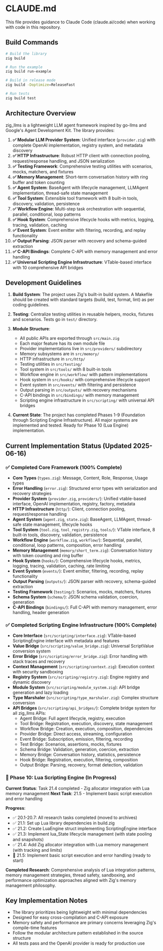 # CLAUDE.md

This file provides guidance to Claude Code (claude.ai/code) when working with code in this repository.

## Build Commands

```bash
# Build the library
zig build

# Run the example
zig build run-example

# Build in release mode
zig build -Doptimize=ReleaseFast

# Run tests
zig build test
```

## Architecture Overview

zig_llms is a lightweight LLM agent framework inspired by go-llms and Google's Agent Development Kit. The library provides:

1. **✅ Modular LLM Provider System**: Unified interface (`provider.zig`) with complete OpenAI implementation, registry system, and metadata discovery
2. **✅ HTTP Infrastructure**: Robust HTTP client with connection pooling, request/response handling, and JSON serialization
3. **✅ Testing Framework**: Comprehensive testing utilities with scenarios, mocks, matchers, and fixtures  
4. **✅ Memory Management**: Short-term conversation history with ring buffer and token counting
5. **✅ Agent System**: BaseAgent with lifecycle management, LLMAgent implementation, thread-safe state management
6. **✅ Tool System**: Extensible tool framework with 8 built-in tools, discovery, validation, persistence
7. **✅ Workflow Engine**: Multi-step task orchestration with sequential, parallel, conditional, loop patterns
8. **✅ Hook System**: Comprehensive lifecycle hooks with metrics, logging, tracing, validation, caching
9. **✅ Event System**: Event emitter with filtering, recording, and replay functionality
10. **✅ Output Parsing**: JSON parser with recovery and schema-guided extraction
11. **✅ C-API Bindings**: Complete C-API with memory management and error handling
12. **✅ Universal Scripting Engine Infrastructure**: VTable-based interface with 10 comprehensive API bridges

## Development Guidelines

1. **Build System**: The project uses Zig's built-in build system. A Makefile should be created with standard targets (build, test, format, lint) as per coding guidelines.

2. **Testing**: Centralize testing utilities in reusable helpers, mocks, fixtures and scenarios. Tests go in `test/` directory.

3. **Module Structure**: 
   - All public APIs are exported through `src/main.zig`
   - Each major feature has its own module file
   - Provider implementations live in `src/providers/` subdirectory
   - Memory subsystems are in `src/memory/`
   - HTTP infrastructure in `src/http/`
   - Testing utilities in `src/testing/`
   - Tool system in `src/tools/` with 8 built-in tools
   - Workflow engine in `src/workflow/` with pattern implementations
   - Hook system in `src/hooks/` with comprehensive lifecycle support
   - Event system in `src/events/` with filtering and persistence
   - Output parsing in `src/outputs/` with recovery mechanisms
   - C-API bindings in `src/bindings/` with memory management
   - Scripting engine infrastructure in `src/scripting/` with universal API bridges

4. **Current State**: The project has completed Phases 1-9 (Foundation through Scripting Engine Infrastructure). All major systems are implemented and tested. Ready for Phase 10 (Lua Engine) implementation.

## Current Implementation Status (Updated 2025-06-16)

### ✅ Completed Core Framework (100% Complete)
- **Core Types** (`types.zig`): Message, Content, Role, Response, Usage types
- **Error Handling** (`error.zig`): Structured error types with serialization and recovery strategies
- **Provider System** (`provider.zig`, `providers/`): Unified vtable-based interface, OpenAI implementation, registry, factory, metadata
- **HTTP Infrastructure** (`http/`): Client, connection pooling, request/response handling
- **Agent System** (`agent.zig`, `state.zig`): BaseAgent, LLMAgent, thread-safe state management, lifecycle hooks
- **Tool System** (`tool.zig`, `tool_registry.zig`, `tools/`): VTable interface, 8 built-in tools, discovery, validation, persistence
- **Workflow Engine** (`workflow.zig`, `workflow/`): Sequential, parallel, conditional, loop patterns, composition, error handling
- **Memory Management** (`memory/short_term.zig`): Conversation history with token counting and ring buffer
- **Hook System** (`hooks/`): Comprehensive lifecycle hooks, metrics, logging, tracing, validation, caching, rate limiting
- **Event System** (`events/`): Event emitter, filtering, recording, replay functionality
- **Output Parsing** (`outputs/`): JSON parser with recovery, schema-guided extraction
- **Testing Framework** (`testing/`): Scenarios, mocks, matchers, fixtures
- **Schema System** (`schema/`): JSON schema validation, coercion, generation
- **C-API Bindings** (`bindings/`): Full C-API with memory management, error handling, header generation

### ✅ Completed Scripting Engine Infrastructure (100% Complete)
- **Core Interface** (`src/scripting/interface.zig`): VTable-based ScriptingEngine interface with metadata and features
- **Value Bridge** (`src/scripting/value_bridge.zig`): Universal ScriptValue conversion system
- **Error Bridge** (`src/scripting/error_bridge.zig`): Error handling with stack traces and recovery
- **Context Management** (`src/scripting/context.zig`): Execution context with security sandboxing
- **Registry System** (`src/scripting/registry.zig`): Engine registry and dynamic discovery
- **Module System** (`src/scripting/module_system.zig`): API bridge generation and lazy loading
- **Type Marshaler** (`src/scripting/type_marshaler.zig`): Complex structure conversion
- **API Bridges** (`src/scripting/api_bridges/`): Complete bridge system for all zig_llms APIs:
  - Agent Bridge: Full agent lifecycle, registry, execution
  - Tool Bridge: Registration, execution, discovery, state management
  - Workflow Bridge: Creation, execution, composition, dependencies
  - Provider Bridge: Direct access, streaming, configuration
  - Event Bridge: Subscription, emission, filtering, recording
  - Test Bridge: Scenarios, assertions, mocks, fixtures
  - Schema Bridge: Validation, generation, coercion, extraction
  - Memory Bridge: Conversation history, statistics, persistence
  - Hook Bridge: Registration, execution, filtering, composition
  - Output Bridge: Parsing, recovery, format detection, validation

### 🚧 Phase 10: Lua Scripting Engine (In Progress)
**Current Status**: Task 21.4 completed - Zig allocator integration with Lua memory management
**Next Task**: 21.5 - Implement basic script execution and error handling

**Progress**: 
- ✅ 20.1-20.7: All research tasks completed (moved to archives)
- ✅ 21.1: Set up Lua library dependencies in build.zig
- ✅ 21.2: Create LuaEngine struct implementing ScriptingEngine interface
- ✅ 21.3: Implement lua_State lifecycle management (with state pooling and snapshots)
- ✅ 21.4: Add Zig allocator integration with Lua memory management (with tracking and limits)
- 🔄 21.5: Implement basic script execution and error handling (ready to start)

**Completed Research**: Comprehensive analysis of Lua integration patterns, memory management strategies, thread safety, sandboxing, and performance optimization approaches aligned with Zig's memory management philosophy.

## Key Implementation Notes

- The library prioritizes being lightweight with minimal dependencies
- Designed for easy cross-compilation and C-API exposure
- Memory safety and performance are primary concerns leveraging Zig's compile-time features
- Follow the modular architecture pattern established in the source structure
- All tests pass and the OpenAI provider is ready for production use